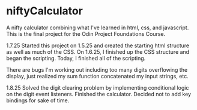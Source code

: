 # niftyCalculator
A nifty calculator combining what I've learned in html, css, and javascript. This is the final project for the Odin Project Foundations Course.

1.7.25
Started this project on 1.5.25 and created the starting html structure as well as much of the CSS.
On 1.6.25, I finished up the CSS structure and began the scripting.
Today, I finished all of the scripting.

There are bugs I'm working out including too many digits overflowing the display, just realized my sum function concatenated my input strings, etc.

1.8.25
Solved the digit clearing problem by implementing conditional logic on the digit event listeners.
Finished the calculator. Decided not to add key bindings for sake of time.